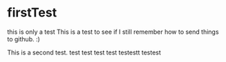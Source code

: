 # firstTest
this is only a test
This is a test to see if I still remember how to send things to github.  :)

This is a second test.
test test test
test
testestt 
testest
